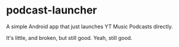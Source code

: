 # podcast-launcher

A simple Android app that just launches YT Music Podcasts directly.

It's little, and broken, but still good. Yeah, still good.
